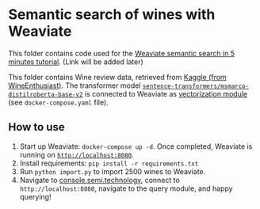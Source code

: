 # Semantic search of wines with Weaviate

This folder contains code used for the [Weaviate semantic search in 5 minutes tutorial](). (Link will be added later)

This folder contains Wine review data, retrieved from [Kaggle (from WineEnthusiast)](https://www.kaggle.com/zynicide/wine-reviews).
The transformer model [`sentence-transformers/msmarco-distilroberta-base-v2`](https://huggingface.co/sentence-transformers/msmarco-distilroberta-base-v2) is connected to Weaviate as [vectorization module](https://www.semi.technology/developers/weaviate/current/modules/text2vec-transformers.html) (see `docker-compose.yaml` file).

## How to use

1. Start up Weaviate: `docker-compose up -d`. Once completed, Weaviate is running on [`http://localhost:8080`]().
2. Install requirements: `pip install -r requirements.txt`
3. Run `python import.py` to import 2500 wines to Weaviate.
4. Navigate to [console.semi.technology](https://console.semi.technology/), connect to `http://localhost:8080`, navigate to the query module, and happy querying!
